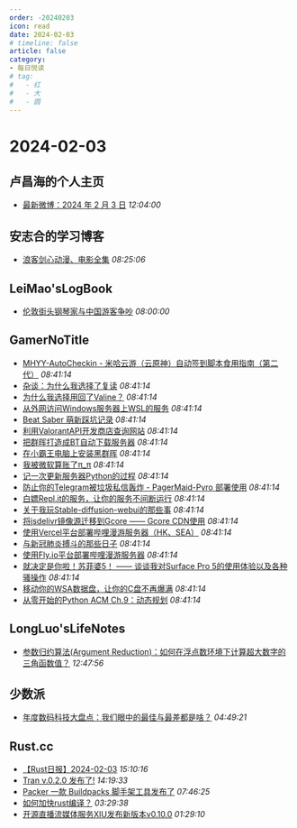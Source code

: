 ```yaml
---
order: -20240203
icon: read
date: 2024-02-03
# timeline: false
article: false
category:
- 每日悦读
# tag:
#   - 红
#   - 大
#   - 圆
---
```


# 2024-02-03 
## 卢昌海的个人主页<span></span>
* [最新微博：2024 年 2 月 3 日](https://www.changhai.org/articles/miscellaneous/blog/202402.php#latest) *12:04:00* 
## 安志合的学习博客<span></span>
* [浪客剑心动漫、电影全集](https://chegva.com/5944.html) *08:25:06* 
## LeiMao'sLogBook<span></span>
* [伦敦街头钢琴家与中国游客争吵](https://leimao.github.io/essay/%E4%BC%A6%E6%95%A6%E8%A1%97%E5%A4%B4%E9%92%A2%E7%90%B4%E5%AE%B6%E4%B8%8E%E4%B8%AD%E5%9B%BD%E6%B8%B8%E5%AE%A2%E4%BA%89%E5%90%B5/) *08:00:00* 
## GamerNoTitle<span></span>
* [MHYY-AutoCheckin - 米哈云游（云原神）自动签到脚本食用指南（第二代）](https://bili33.top/posts/MHYY-AutoCheckin-Manual-Gen2/) *08:41:14* 
* [杂谈：为什么我选择了复读](https://bili33.top/posts/Why-I-Choose-to-Repeat-High-School/) *08:41:14* 
* [为什么我选择用回了Valine？](https://bili33.top/posts/Why-I-return-to-Valine/) *08:41:14* 
* [从外网访问Windows服务器上WSL的服务](https://bili33.top/posts/Access-WSL-through-Windows/) *08:41:14* 
* [Beat Saber 萌新踩坑记录](https://bili33.top/posts/BeatSaber-Noob/) *08:41:14* 
* [利用ValorantAPI开发商店查询网站](https://bili33.top/posts/Valorant-Shop-with-API/) *08:41:14* 
* [把群晖打造成BT自动下载服务器](https://bili33.top/posts/Make-Synology-NAS-to-BT-Downloader/) *08:41:14* 
* [在小霸王电脑上安装黑群晖](https://bili33.top/posts/Install-black-synology-NAS-on-previous-PC/) *08:41:14* 
* [我被微软算账了π_π](https://bili33.top/posts/My-Office365-is-Down/) *08:41:14* 
* [记一次更新服务器Python的过程](https://bili33.top/posts/Update-Python-on-my-server/) *08:41:14* 
* [防止你的Telegram被垃圾私信轰炸 - PagerMaid-Pyro 部署使用](https://bili33.top/posts/Use-telegram-with-pagermaid/) *08:41:14* 
* [白嫖Repl.it的服务，让你的服务不间断运行](https://bili33.top/posts/Full-use-of-replit/) *08:41:14* 
* [关于我玩Stable-diffusion-webui的那些事](https://bili33.top/posts/Stable-diffusion-webui-discovery/) *08:41:14* 
* [将jsdelivr镜像源迁移到Gcore —— Gcore CDN使用](https://bili33.top/posts/Migrate-jsdelivr-mirror-to-Gcore/) *08:41:14* 
* [使用Vercel平台部署哔哩漫游服务器（HK、SEA）](https://bili33.top/posts/Deploy-biliroaming-typescript-server-with-vercel/) *08:41:14* 
* [与新冠肺炎搏斗的那些日子](https://bili33.top/posts/Fight-against-COVID19/) *08:41:14* 
* [使用Fly.io平台部署哔哩漫游服务器](https://bili33.top/posts/Deploy-biliroaming-go-server-with-flyio/) *08:41:14* 
* [就决定是你啦！苏菲婆5！ —— 谈谈我对Surface Pro 5的使用体验以及各种骚操作](https://bili33.top/posts/Enchance-my-Surface-Pro-5/) *08:41:14* 
* [移动你的WSA数据盘，让你的C盘不再爆满](https://bili33.top/posts/Move-your-wsa-data/) *08:41:14* 
* [从零开始的Python ACM Ch.9：动态规划](https://bili33.top/posts/Go-for-Python-Ch9/) *08:41:14* 
## LongLuo'sLifeNotes<span></span>
* [参数归约算法(Argument Reduction)：如何在浮点数环境下计算超大数字的三角函数值？](http://www.longluo.me/blog/2023/09/16/argument-reduction/) *12:47:56* 
## 少数派<span></span>
* [年度数码科技大盘点：我们眼中的最佳与最差都是啥？](https://sspai.com/post/86281) *04:49:21* 
## Rust.cc<span></span>
* [【Rust日报】2024-02-03](https://rustcc.cn/article?id=61381699-4c87-4d45-b308-fd198d056344) *15:10:16* 
* [Tran v.0.2.0 发布了!](https://rustcc.cn/article?id=78d4d94d-2434-4d71-a444-21425322debf) *14:19:33* 
* [Packer 一款 Buildpacks 脚手架工具发布了](https://rustcc.cn/article?id=68b17f3f-aa68-41be-b46c-0765b19a6131) *07:46:25* 
* [如何加快rust编译？](https://rustcc.cn/article?id=4852f2ae-efba-4739-a7eb-3302a1437dcf) *03:29:38* 
* [开源直播流媒体服务XIU发布新版本v0.10.0](https://rustcc.cn/article?id=b426c1c5-2123-4135-8c48-990874216fb6) *01:29:10* 
